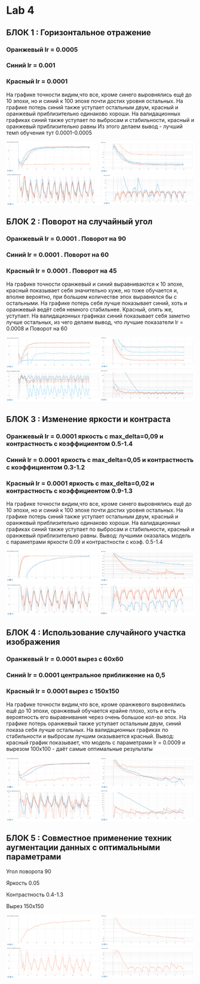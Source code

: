 # Lab 4

## БЛОК 1 : Горизонтальное отражение

### Оранжевый lr = 0.0005
### Синий lr = 0.001
### Красный lr = 0.0001

На графике точности видим,что все, кроме синего выровнялись ещё до 10 эпохи, но и синий к 100 эпохе почти достих уровня остальных.
На графике потерь синий также уступает остальным двум, красный и оранжевый приблизительно одинаково хороши.
На валидационных графиках синий также уступает по выбросам и стабильности, красный и оранжевый приблизительно равны
Из этого делаем вывод - лучший темп обучения тут 0.0001-0.0005

![Image alt](https://github.com/phoenix3x3/Neural-networks-lab-/raw/lab4/train1.jpg)
![Image alt](https://github.com/phoenix3x3/Neural-networks-lab-/raw/lab4/validtaion1.jpg)

## БЛОК 2 : Поворот на случайный угол

### Оранжевый lr = 0.0001 . Поворот на 90
### Синий lr = 0.0001 . Поворот на 60
### Красный lr = 0.0001 . Поворот на 45

На графике точности оранжевый и синий выравниваются к 10 эпохе, красный показывает себя значительно хуже, но тоже обучается и, вполне вероятно, при большем
количестве эпох выравнялся бы с остальными. На графике потерь себя лучше показывает синий, хоть и оранжевый ведёт себя немного стабильнее. Красный, опять же, уступает.
На валидационных графиках синий показывает себя заметно лучше остальных, из чего делаем вывод, что лучшие показатели lr = 0.0008 и Поворот на 60

![Image alt](https://github.com/phoenix3x3/Neural-networks-lab-/raw/lab4/train2.jpg)
![Image alt](https://github.com/phoenix3x3/Neural-networks-lab-/raw/lab4/validation2.jpg)
## БЛОК 3 : Изменение яркости и контраста

### Оранжевый lr = 0.0001 яркость с max_delta=0,09 и контрастность с коэффициентом 0.5-1.4
### Синий lr = 0.0001 яркость с max_delta=0,05 и контрастность с коэффициентом 0.3-1.2
### Красный lr = 0.0001 яркость с max_delta=0,02 и контрастность с коэффициентом 0.9-1.3

На графике точности видим,что все, кроме синего выровнялись ещё до 10 эпохи, но и синий к 100 эпохе почти достих уровня остальных.
На графике потерь синий также уступает остальным двум, красный и оранжевый приблизительно одинаково хороши.
На валидационных графиках синий также уступает по выбросам и стабильности, красный и оранжевый приблизительно равны.
Вывод: лучшими оказалась модель с параметрами яркости 0.09 и контрастности с коэф. 0.5-1.4

![Image alt](https://github.com/phoenix3x3/Neural-networks-lab-/raw/lab4/train3.jpg)
![Image alt](https://github.com/phoenix3x3/Neural-networks-lab-/raw/lab4/validation3.jpg)
## БЛОК 4 : Использование случайного участка изображения


### Оранжевый lr = 0.0001 вырез с 60х60 
### Синий lr = 0.0001 центральное приближение на 0,5
### Красный lr = 0.0001 вырез с 150х150 

На графике точности видим,что все, кроме оранжевого выровнялись ещё до 10 эпохи, оранжевый обучается крайне плохо,
хоть и есть вероятность его выравнивания через очень большое кол-во эпох.
На графике потерь оранжевый также уступает остальным двум, синий показа себя лучше остальных.
На валидационных графиках по стабильности и выбросам лучшим оказывается красный.
Вывод: красный график показывает, что модель с параметрами lr = 0.0009 и вырезом 100x100 - даёт самые оптимальные результаты

![Image alt](https://github.com/phoenix3x3/Neural-networks-lab-/raw/lab4/train4.jpg)
![Image alt](https://github.com/phoenix3x3/Neural-networks-lab-/raw/lab4/validation4.jpg)
## БЛОК 5 : Совместное применение техник аугментации данных с оптимальными параметрами

Угол поворота 90

Яркость 0.05

Контрастность 0.4-1.3

Вырез 150х150

![Image alt](https://github.com/phoenix3x3/Neural-networks-lab-/raw/lab4/train5.jpg)
![Image alt](https://github.com/phoenix3x3/Neural-networks-lab-/raw/lab4/validation5.jpg)
